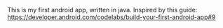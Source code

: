 This is my first android app, written in java.
Inspired by this guide: https://developer.android.com/codelabs/build-your-first-android-app#9